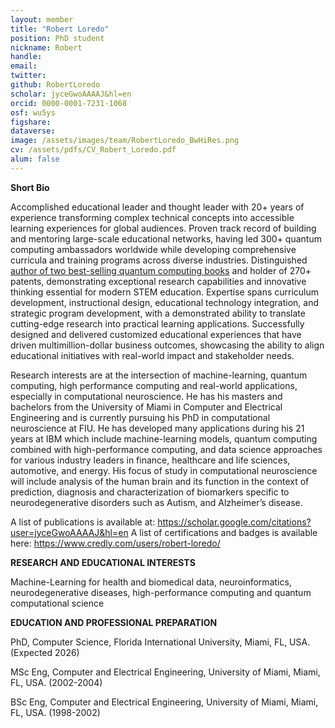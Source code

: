 ```yaml
---
layout: member
title: "Robert Loredo"
position: PhD student
nickname: Robert
handle: 
email: 
twitter: 
github: RobertLoredo
scholar: jyceGwoAAAAJ&hl=en
orcid: 0000-0001-7231-1068
osf: wu5ys
figshare: 
dataverse: 
image: /assets/images/team/RobertLoredo_BwHiRes.png
cv: /assets/pdfs/CV_Robert_Loredo.pdf
alum: false
---
```

**Short Bio**

Accomplished educational leader and thought leader with 20+ years of experience transforming complex technical concepts into accessible learning experiences for global audiences. Proven track record of building and mentoring large-scale educational networks, having led 300+ quantum computing ambassadors worldwide while developing comprehensive curricula and training programs across diverse industries. Distinguished [author of two best-selling quantum computing books](https://www.amazon.com/stores/Robert-Loredo/author/B08HXMCZ8Z?ref=ap_rdr&isDramIntegrated=true&shoppingPortalEnabled=true&ccs_id=805da7a8-828d-4e99-b7b7-e55bcd5757d7) and holder of 270+ patents, demonstrating exceptional research capabilities and innovative thinking essential for modern STEM education. Expertise spans curriculum development, instructional design, educational technology integration, and strategic program development, with a demonstrated ability to translate cutting-edge research into practical learning applications. Successfully designed and delivered customized educational experiences that have driven multimillion-dollar business outcomes, showcasing the ability to align educational initiatives with real-world impact and stakeholder needs.

Research interests are at the intersection of machine-learning, quantum computing, high performance computing and real-world applications, especially in computational neuroscience. He has his masters and bachelors from the University of Miami in Computer and Electrical Engineering and is currently pursuing his PhD in computational neuroscience at FIU. He has developed many applications during his 21 years at IBM which include machine-learning models, quantum computing combined with high-performance computing, and data science approaches for various industry leaders in finance, healthcare and life sciences, automotive, and energy. His focus of study in computational neuroscience will include analysis of the human brain and its function in the context of prediction, diagnosis and characterization of biomarkers specific to neurodegenerative disorders such as Autism, and Alzheimer’s disease. 

A list of publications is available at: <https://scholar.google.com/citations?user=jyceGwoAAAAJ&hl=en>
A list of certifications and badges is available here: <https://www.credly.com/users/robert-loredo/>



**RESEARCH AND EDUCATIONAL INTERESTS**

Machine-Learning for health and biomedical data, neuroinformatics, neurodegenerative diseases, high-performance computing and quantum computational science

**EDUCATION AND PROFESSIONAL PREPARATION**

PhD, Computer Science, Florida International University, Miami, FL, USA. (Expected 2026)

MSc Eng, Computer and Electrical Engineering, University of Miami, Miami, FL, USA. (2002-2004)

BSc Eng, Computer and Electrical Engineering, University of Miami, Miami, FL, USA. (1998-2002)
